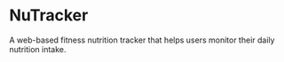 # NuTracker
A web-based fitness nutrition tracker that helps users monitor their daily nutrition intake.
